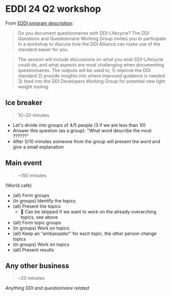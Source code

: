 # EDDI 24 Q2 workshop

From [EDDI program description](https://events.geant.org/event/1637/timetable/#57-ddi-alliance-questionnaires):

> Do you document questionnaires with DDI-Lifecycle? The DDI Questions and Questionnaire Working Group invites you to participate in a workshop to discuss how the DDI Alliance can make use of the standard easier for you.

> The session will include discussions on what you wish DDI-Lifecycle could do, and what aspects are most challenging when documenting questionnaires. The outputs will be used to; 1) improve the DDI standard 2) provide insights into where improved guidance is needed 3) feed into the DDI Developers Working Group for potential new light weight tooling.

## Ice breaker

> 10~20 minutes

- Let's divide into groups of 4/5 people (3 if we are less than 10)
- Answer this question (as a group): "What word describe the most ??????"
- After 5/10 minutes someone from the group will present the word and give a small explanation

## Main event

> ~150 minutes

(World café)

- (all) Form groups
- (in groups) Identify the topics
- (all) Present the topics
  - 🔵 Can be skipped if we want to work on the already overarching topics, see above
- (all) Form topic groups
- (in groups) Work on topics
- (all) Keep an "ambassador" for each topic, the other person change topics
- (in groups) Work on topics
- (all) Present results

## Any other business

> ~20 minutes

_Anything DDI and questionnaire related_
